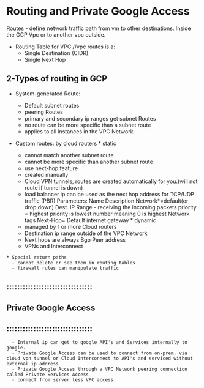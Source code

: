 # Routing and Private Google Access

Routes - define network traffic path from vm to other destinations. Inside the GCP Vpc
or to another vpc outside.

* Routing Table for VPC //vpc routes is a:
    - Single Destination (CIDR)
    - Single Next Hop

## 2-Types of routing in GCP

   * System-generated Route:
        - Default subnet routes
        - peering Routes
        - primary and secondary ip ranges get subnet Routes
        - no route can be more specific than a subnet route
        - applies to all instances in the VPC Network

   * Custom routes: by cloud routers
    * static
      - cannot match another subnet route
      - cannot be more specific than another subnet route
      - use next-hop feature
      - created manually
      - Cloud VPN tunnels, routes are created automatically for you.(will not route if tunnel is down)
      - load balancer ip can be used as the next hop address for TCP/UDP traffic (PBR)
        Parameters:
          Name
          Description
          Network*=default(or drop down)
          Dest. IP Range - receiving the incoming packets
          priority = highest priority is lowest number meaning 0 is highest
          Network tags
          Next-Hop= Default internet gateway
    * dynamic
      - managed by 1 or more Cloud routers
      - Destination ip range outside of the VPC Network
      - Next hops are always Bgp Peer address
      - VPNs and Interconnect

    * Special return paths
      - cannot delete or see them in routing tables
      - firewall rules can manipulate traffic

## ::::::::::::::::::::::::::::::::
## Private Google Access
## ::::::::::::::::::::::::::::::::

      - Internal ip can get to google API's and Services internally to google.
      - Private Google Access can be used to connect from on-prem, via cloud vpn tunnel or Cloud Interconnect to API's and serviced without external ip address
      - Private Google Access through a VPC Network peering connection called Private Services Access
      - connect from server less VPC access

